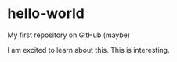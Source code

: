 # hello-world
My first repository on GitHub (maybe)

I am excited to learn about this.
This is interesting.
